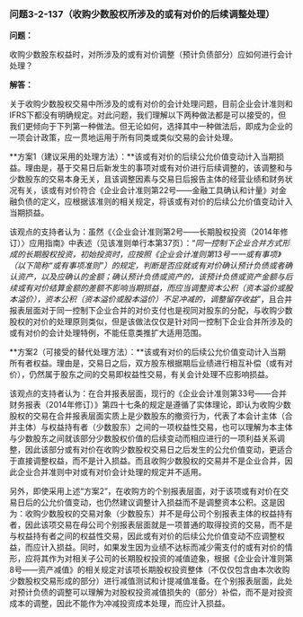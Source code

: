 ### 问题3-2-137（收购少数股权所涉及的或有对价的后续调整处理）

**问题：**

收购少数股东权益时，对所涉及的或有对价调整（预计负债部分）应如何进行会计处理？

**解答：**

关于收购少数股权交易中所涉及的或有对价的会计处理问题，目前企业会计准则和IFRS下都没有明确规定。对此问题，我们理解以下两种做法都是可以接受的，但我们更倾向于下列第一种做法。但无论如何，选择其中一种做法后，即成为企业的一项会计政策，应一贯地运用于所有同类或类似交易的会计处理。

**方案1（建议采用的处理方法）：**该或有对价的后续公允价值变动计入当期损益。理由是，基于交易日后新发生的事项对或有对价进行后续调整的，该调整和与少数股东的交易本身无关，且该调整因素与交易日后报告主体的经营业绩和财务状况有关，该或有对价符合《企业会计准则第22号——金融工具确认和计量》对金融负债的定义，应根据该准则的相关规定，将该或有对价的后续公允价值变动计入当期损益。

该观点的支持者认为：虽然《〈企业会计准则第2号——长期股权投资（2014年修订）〉应用指南》中表述（见该准则单行本第37页）：“*同一控制下企业合并方式形成的长期股权投资，初始投资时，应按照《企业会计准则第13号一一或有事项》（以下简称“或有事项准则”）的规定，判断是否应就或有对价确认预计负债或者确认资产，以及应确认的金额；确认预计负债或资产的，该预计负债或资产金额与后续或有对价结算金额的差额不影响当期损益，而应当调整资本公积（资本溢价或股本溢价），资本公积（资本溢价或股本溢价）不足冲减的，调整留存收益*”，且合并报表层面对于同一控制下企业合并的对价支付也是视同对股东的分配，与收购少数股权的对价的处理原则类似，但是该做法仅仅是针对同一控制下企业合并所涉及的或有对价的会计处理特例，不能任意类推扩大适用范围。

**方案2（可接受的替代处理方法）：**该或有对价的后续公允价值变动计入当期所有者权益。理由是，交易日之后，双方股东根据期后业绩进行相互补偿（或有对价），仍然属于股东之间的交易即权益性交易，有关会计处理不应影响损益。

该观点的支持者认为：在合并报表层面，现行的《企业会计准则第33号——合并财务报表（2014年修订）》第四十七条的规定是遵循了实体理论，即认为收购少数股权的交易在合并报表层面实质上是少数股东的撤资行为，代表了本会计主体（合并主体）与权益持有者（少数股东）之间的一项权益性交易，也可以理解为本主体与少数股东之间就该部分少数股权价值的后续变动而相应进行的一项利益关系调整，因此该部分或有对价在收购少数股权交易日之后发生的公允价值变动，更适合于直接调整权益，而不是计入损益。而且收购少数股权的交易并不是企业合并，因此企业合并准则中对或有对价会计处理的规定并不适用。

另外，即使采用上述“方案2”，在收购方的个别报表层面，对于该项或有对价在交易日后的公允价值变动，也仍然建议调整计入损益而不是调整资本公积。这是因为：收购少数股权的交易对象（少数股东）并不是母公司个别报表主体的权益持有者，因此该项交易在母公司个别报表层面就是一项普通的取得投资的交易，而不是与权益持有者之间的权益性交易，因此或有对价的后续公允价值变动不应调整权益，而应计入损益。同时，如果发生因为业绩不达标而减少需支付的或有对价的情形，应将其作为对相关子公司的长期股权投资的减值迹象，根据《企业会计准则第8号——资产减值》的相关规定对该项长期股权投资整体（不仅仅包含由本次收购少数股权交易形成的部分）进行减值测试和计提减值准备。在个别报表层面，此处对预计负债的调整可以理解为对股权投资减值损失的（部分）补偿，而不是对投资成本的调整，因此不能作为冲减投资成本处理，而应计入损益。